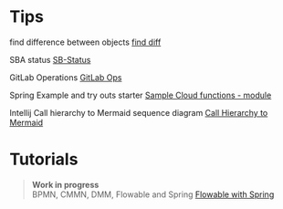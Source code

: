 # Tips

find difference between objects [find diff](FindDiff.md)

SBA status [SB-Status](SBA-Status-dispaly.md)

GitLab Operations [GitLab Ops](GitlabOperations.java)

Spring Example and try outs starter
[Sample Cloud functions - module](https://github.com/abudhahir/sample-cloud-functions)

Intellij Call hierarchy to Mermaid sequence diagram
[Call Hierarchy to Mermaid](CallHierarchyToMermaid.md)


# Tutorials

> **Work in progress**  
BPMN, CMMN, DMM, Flowable and Spring [Flowable with Spring](FlowablewithSpring.md)